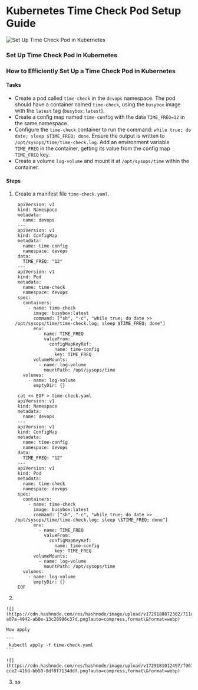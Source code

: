# Kubernetes Time Check Pod Setup Guide

![Set Up Time Check Pod in Kubernetes](https://cdn.hashnode.com/res/hashnode/image/upload/v1729179915591/f16fc29e-74d2-4bdc-bea4-e56b67e77d25.png?w=1600\&h=840\&fit=crop\&crop=entropy\&auto=compress,format\&format=webp)

### Set Up Time Check Pod in Kubernetes

### How to Efficiently Set Up a Time Check Pod in Kubernetes

#### Tasks <a href="#heading-tasks" id="heading-tasks"></a>

* Create a pod called `time-check` in the `devops` namespace. The pod should have a container named `time-check`, using the `busybox` image with the `latest` tag (`busybox:latest`).
* Create a config map named `time-config` with the data `TIME_FREQ=12` in the same namespace.
* Configure the `time-check` container to run the command: `while true; do date; sleep $TIME_FREQ; done`. Ensure the output is written to `/opt/sysops/time/time-check.log`. Add an environment variable `TIME_FREQ` in the container, getting its value from the config map `TIME_FREQ` key.
* Create a volume `log-volume` and mount it at `/opt/sysops/time` within the container.

#### Steps <a href="#heading-steps" id="heading-steps"></a>

1.  Create a manifest file `time-check.yaml`.

    ```
     apiVersion: v1
     kind: Namespace
     metadata:
       name: devops
     ---
     apiVersion: v1
     kind: ConfigMap
     metadata:
       name: time-config
       namespace: devops
     data:
       TIME_FREQ: "12"
     ---
     apiVersion: v1
     kind: Pod
     metadata:
       name: time-check
       namespace: devops
     spec:
       containers:
         - name: time-check
           image: busybox:latest
           command: ["sh", "-c", "while true; do date >> /opt/sysops/time/time-check.log; sleep $TIME_FREQ; done"]
           env:
             - name: TIME_FREQ
               valueFrom:
                 configMapKeyRef:
                   name: time-config
                   key: TIME_FREQ
           volumeMounts:
             - name: log-volume
               mountPath: /opt/sysops/time
       volumes:
         - name: log-volume
           emptyDir: {}
    ```

    ```
     cat << EOF > time-check.yaml
     apiVersion: v1
     kind: Namespace
     metadata:
       name: devops
     ---
     apiVersion: v1
     kind: ConfigMap
     metadata:
       name: time-config
       namespace: devops
     data:
       TIME_FREQ: "12"
     ---
     apiVersion: v1
     kind: Pod
     metadata:
       name: time-check
       namespace: devops
     spec:
       containers:
         - name: time-check
           image: busybox:latest
           command: ["sh", "-c", "while true; do date >> /opt/sysops/time/time-check.log; sleep \$TIME_FREQ; done"]
           env:
             - name: TIME_FREQ
               valueFrom:
                 configMapKeyRef:
                   name: time-config
                   key: TIME_FREQ
           volumeMounts:
             - name: log-volume
               mountPath: /opt/sysops/time
       volumes:
         - name: log-volume
           emptyDir: {}
     EOF
    ```
2.

    ![](https://cdn.hashnode.com/res/hashnode/image/upload/v1729180872302/711da3b2-a07a-4942-ab0e-13c28986c37d.png?auto=compress,format\&format=webp)

    Now apply

    ```
     kubectl apply -f time-check.yaml
    ```

    ![](https://cdn.hashnode.com/res/hashnode/image/upload/v1729181012497/f9673bd7-cce2-416d-bb50-8df8f7134ddf.png?auto=compress,format\&format=webp)
3. ss
